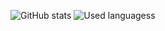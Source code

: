 ![GitHub stats](https://github-readme-stats.vercel.app/api?username=GrigLog&theme=tokyonight)
![Used languagess](https://github-readme-stats.vercel.app/api/top-langs/?username=GrigLog&layout=compact&exclude_repo=thaumcraft-6-source-code&langs_count=10&theme=tokyonight)
